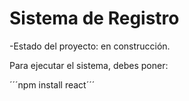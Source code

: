 <h1>Sistema de Registro</h1>

-Estado del proyecto: en construcción.

Para ejecutar el sistema, debes poner:

´´´npm install react´´´
